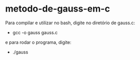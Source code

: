 # metodo-de-gauss-em-c

Para compilar e utilizar no bash, digite no diretório de gauss.c:

- gcc -o gauss gauss.c

e para rodar o programa, digite:

- ./gauss
